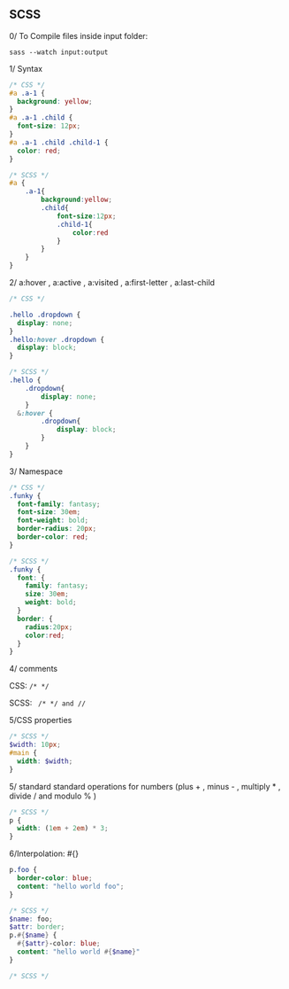 ## SCSS

 0/ To Compile files inside input folder:

 ```sass --watch input:output```

1/ Syntax

``` CSS
/* CSS */
#a .a-1 {
  background: yellow;
}
#a .a-1 .child {
  font-size: 12px;
}
#a .a-1 .child .child-1 {
  color: red;
}

```

```SCSS
/* SCSS */
#a {
	.a-1{
		background:yellow;
		.child{
			font-size:12px;
			.child-1{
				color:red
			}
		}
	}
}
```

2/  a:hover , a:active , a:visited , a:first-letter , a:last-child
```CSS
/* CSS */

.hello .dropdown {
  display: none;
}
.hello:hover .dropdown {
  display: block;
}

```

```SCSS
/* SCSS */
.hello {
	.dropdown{
		display: none;
	}
  &:hover {
		.dropdown{
			display: block;
		}
	}
}
```

3/ Namespace
```CSS
/* CSS */
.funky {
  font-family: fantasy;
  font-size: 30em;
  font-weight: bold;
  border-radius: 20px;
  border-color: red;
}
```

```SCSS
/* SCSS */
.funky {
  font: {
    family: fantasy;
    size: 30em;
    weight: bold;
  }
  border: {
  	radius:20px;
  	color:red;
  }
}
```

4/ comments

CSS: ``` /* */ ```

SCSS:  ``` /* */ and //```

5/CSS properties

```SCSS
/* SCSS */
$width: 10px;
#main {
  width: $width;
}
```

5/ standard standard operations for numbers (plus + , minus - , multiply * , divide / and modulo % )

```SCSS
/* SCSS */
p {
  width: (1em + 2em) * 3;
}
```

6/Interpolation: #{}

```CSS
p.foo {
  border-color: blue;
  content: "hello world foo";
}
```

```SCSS
/* SCSS */
$name: foo;
$attr: border;
p.#{$name} {
  #{$attr}-color: blue;
  content: "hello world #{$name}"
}
```



```SCSS
/* SCSS */

```